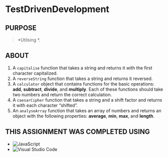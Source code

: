 # TestDrivenDevelopment

## PURPOSE

> *Utilsing *.

## ABOUT

1. A `capitalise` function that takes a string and returns it with the first character capitalized.
2. A `reverseString` function that takes a string and returns it reversed.
3. A `calculator` object that contains functions for the basic operations: **add**, **subtract**, **divide**, and **multiply**. Each of these functions should take two numbers and return the correct calculation.
4. A `caesarCipher` function that takes a string and a shift factor and returns it with each character “shifted”.
5. An `analyseArray` function that takes an array of numbers and returns an object with the following properties: **average**, **min**, **max**, and **length**.

## THIS ASSIGNMENT WAS COMPLETED USING

- ![JavaScript](https://img.shields.io/badge/javascript-%23323330.svg?style=for-the-badge&logo=javascript&logoColor=%23F7DF1E)
- ![Visual Studio Code](https://img.shields.io/badge/Visual%20Studio%20Code-0078d7.svg?style=for-the-badge&logo=visual-studio-code&logoColor=white)

